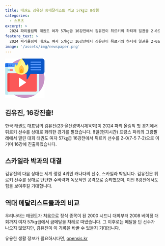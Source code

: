 ```yaml
---
title: 태권도 김유진 동메달리스트 꺾고 57㎏급 8강행
categories:
  - 스포츠
excerpt: >
  2024 파리올림픽 태권도 여자 57kg급 16강전에서 김유진이 튀르키의 하티제 일귄을 2-0으로 이기며 8강에 진출했다. 세계 랭킹 4위인 캐나다의 스카일라 박이 8강 상대가 된다. 김유진은 183cm의 키를 활용한 공격과 탄탄한 수비력으로 이전 라운드에서 승리를 거머쥐었다. 이는 2024 파리 올림픽에서 태권도 여자 57kg급에서 많은 주목을 받을 것을 예고한다.
feature_text: >
  2024 파리올림픽 태권도 여자 57kg급 16강전에서 김유진이 튀르키의 하티제 일귄을 2-0으로 이기며 8강에 진출했다. 세계 랭킹 4위인 캐나다의 스카일라 박이 8강 상대가 된다. 김유진은 183cm의 키를 활용한 공격과 탄탄한 수비력으로 이전 라운드에서 승리를 거머쥐었다. 이는 2024 파리 올림픽에서 태권도 여자 57kg급에서 많은 주목을 받을 것을 예고한다.
image: '/assets/img/newspaper.png'
---
```


<p><img src="/assets/img/news.png" alt="rentncar 속보" /></p>

<h2 data-ke-size="size26">김유진, 16강진출!</h2>

<p data-ke-size="size16">한국 태권도 대표팀의 김유진(23·울산광역시체육회)이 2024 파리 올림픽 첫 경기에서 튀르키 선수를 상대로 화려한 경기를 펼쳤습니다. 8일(현지시간) 프랑스 파리의 그랑팔레에서 열린 대회 태권도 여자 57㎏급 16강전에서 튀르키 선수를 2-0(7-5 7-2)으로 이기며 16강에 진출하였습니다.</p>

<h2 data-ke-size="size26">스카일라 박과의 대결</h2>

<p data-ke-size="size16">김유진의 다음 상대는 세계 랭킹 4위인 캐나다의 선수, 스카일라 박입니다. 김유진은 튀르키 선수를 상대로 탄탄한 수비력과 독보적인 공격으로 승리했으며, 이번 8강전에서도 힘을 보여주길 기대합니다. </p>

<h2 data-ke-size="size26">역대 메달리스트들과의 비교</h2>

<p data-ke-size="size16">우리나라는 태권도가 처음으로 정식 종목이 된 2000 시드니 대회부터 2008 베이징 대회까지 여자 57kg급에서 금메달을 차례로 따냈습니다. 그 이후로는 메달을 딘 선수가 나오지 않았지만, 김유진이 이 기록을 바꿀 수 있을지 기대됩니다.</p>
유용한 생활 정보가 필요하시다면, <a href="https://opensis.kr" rel="dofollow">opensis.kr</a>


